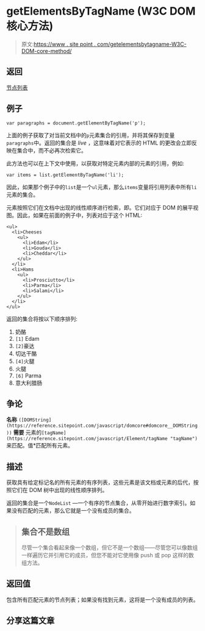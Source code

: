 # getElementsByTagName (W3C DOM 核心方法)

> 原文:[https://www . site point . com/getelementsbytagname-W3C-DOM-core-method/](https://www.sitepoint.com/getelementsbytagname-w3c-dom-core-method/)

## 返回

[节点列表](https://reference.sitepoint.com/javascript/NodeList "NodeList")

## 例子

```
var paragraphs = document.getElementByTagName('p');
```

上面的例子获取了对当前文档中的`p`元素集合的引用，并将其保存到变量`paragraphs`中。返回的集合是 <dfn class="firstterm">live</dfn> ，这意味着对它表示的 HTML 的更改会立即反映在集合中，而不必再次检索它。

此方法也可以在上下文中使用，以获取对特定元素内部的元素的引用，例如:

```
var items = list.getElementByTagName('li');
```

因此，如果那个例子中的`list`是一个`ul`元素，那么`items`变量将引用列表中所有`li`元素的集合。

元素按照它们在文档中出现的线性顺序进行检索，即。它们对应于 DOM 的展平视图。因此，如果在前面的例子中，列表对应于这个 HTML:

```
<ul>
  <li>Cheeses
    <ul>
      <li>Edam</li>
      <li>Gouda</li>
      <li>Cheddar</li>
    </ul>
  </li>
  <li>Hams
    <ul>
      <li>Prosciutto</li>
      <li>Parma</li>
      <li>Salami</li>
    </ul>
  </li>
</ul>
```

返回的集合将按以下顺序排列:

1.  奶酪
2.  `[1]` Edam
3.  `[2]`豪达
4.  切达干酪
5.  `[4]`火腿
6.  火腿
7.  `[6]` Parma
8.  意大利腊肠

## 争论

**名称** `([DOMString](https://reference.sitepoint.com/javascript/domcore#domcore__DOMString))` **需要**
元素的`[tagName](https://reference.sitepoint.com/javascript/Element/tagName "tagName")`来匹配。值*匹配所有元素。

## 描述

获取具有给定标记名的所有元素的有序列表，这些元素是该文档或元素的后代，按照它们在 DOM 树中出现的线性顺序排列。

返回的集合是一个`NodeList` —一个有序的节点集合，从零开始进行数字索引。如果没有匹配的元素，那么它就是一个没有成员的集合。

> ## 集合不是数组
> 
> 尽管一个集合看起来像一个数组，但它不是一个数组——尽管您可以像数组一样遍历它并引用它的成员，但您不能对它使用像 push 或 pop 这样的数组方法。

## 返回值

包含所有匹配元素的节点列表；如果没有找到元素，这将是一个没有成员的列表。

## 分享这篇文章